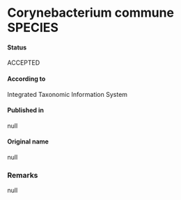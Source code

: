 # Corynebacterium commune SPECIES

#### Status
ACCEPTED

#### According to
Integrated Taxonomic Information System

#### Published in
null

#### Original name
null

### Remarks
null